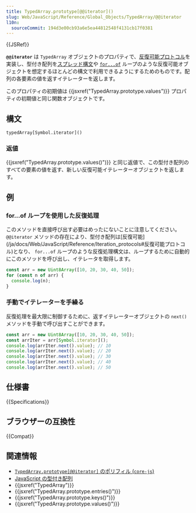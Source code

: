 ```yaml
---
title: TypedArray.prototype[@@iterator]()
slug: Web/JavaScript/Reference/Global_Objects/TypedArray/@@iterator
l10n:
  sourceCommit: 194d3e00cb93a6e5ea44812548f4131cb17f0381
---
```


{{JSRef}}

**`@@iterator`** は `TypedArray` オブジェクトのプロパティで、[反復可能プロトコル](/ja/docs/Web/JavaScript/Reference/Iteration_protocols)を実装し、型付き配列を[スプレッド構文](/ja/docs/Web/JavaScript/Reference/Operators/Spread_syntax)や [`for...of`](/ja/docs/Web/JavaScript/Reference/Statements/for...of) ループのような反復可能オブジェクトを想定するほとんどの構文で利用できるようにするためのものです。配列の各要素の値を返すイテレーターを返します。

このプロパティの初期値は {{jsxref("TypedArray.prototype.values")}} プロパティの初期値と同じ関数オブジェクトです。

## 構文

```js-nolint
typedArray[Symbol.iterator]()
```

### 返値

{{jsxref("TypedArray.prototype.values()")}} と同じ返値で、この型付き配列のすべての要素の値を返す、新しい反復可能イテレーターオブジェクトを返します。

## 例

### for...of ループを使用した反復処理

このメソッドを直接呼び出す必要はめったにないことに注意してください。`@@iterator` メソッドの存在により、型付き配列は[反復可能] (/ja/docs/Web/JavaScript/Reference/Iteration_protocols#反復可能プロトコル)となり、 `for...of` ループのような反復処理構文は、ループするために自動的にこのメソッドを呼び出し、イテレータを取得します。

```js
const arr = new Uint8Array([10, 20, 30, 40, 50]);
for (const n of arr) {
  console.log(n);
}
```

### 手動でイテレーターを手繰る

反復処理を最大限に制御するために、返すイテレーターオブジェクトの `next()` メソッドを手動で呼び出すことができます。

```js
const arr = new Uint8Array([10, 20, 30, 40, 50]);
const arrIter = arr[Symbol.iterator]();
console.log(arrIter.next().value); // 10
console.log(arrIter.next().value); // 20
console.log(arrIter.next().value); // 30
console.log(arrIter.next().value); // 40
console.log(arrIter.next().value); // 50
```

## 仕様書

{{Specifications}}

## ブラウザーの互換性

{{Compat}}

## 関連情報

- [`TypedArray.prototype[@@iterator]` のポリフィル (`core-js`)](https://github.com/zloirock/core-js#ecmascript-typed-arrays)
- [JavaScript の型付き配列](/ja/docs/Web/JavaScript/Typed_arrays)
- {{jsxref("TypedArray")}}
- {{jsxref("TypedArray.prototype.entries()")}}
- {{jsxref("TypedArray.prototype.keys()")}}
- {{jsxref("TypedArray.prototype.values()")}}
